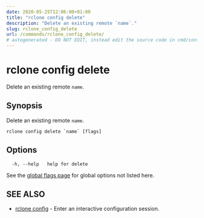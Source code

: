 ```yaml
---
date: 2020-05-25T12:06:00+01:00
title: "rclone config delete"
description: "Delete an existing remote `name`."
slug: rclone_config_delete
url: /commands/rclone_config_delete/
# autogenerated - DO NOT EDIT, instead edit the source code in cmd/config/delete/ and as part of making a release run "make commanddocs"
---
```

# rclone config delete

Delete an existing remote `name`.

## Synopsis

Delete an existing remote `name`.

```
rclone config delete `name` [flags]
```

## Options

```
  -h, --help   help for delete
```

See the [global flags page](/flags/) for global options not listed here.

## SEE ALSO

* [rclone config](/commands/rclone_config/)	 - Enter an interactive configuration session.

